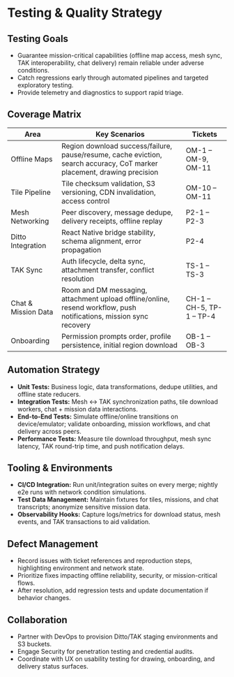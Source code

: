 # Testing & Quality Strategy

## Testing Goals
- Guarantee mission-critical capabilities (offline map access, mesh sync, TAK interoperability, chat delivery) remain reliable under adverse conditions.
- Catch regressions early through automated pipelines and targeted exploratory testing.
- Provide telemetry and diagnostics to support rapid triage.

## Coverage Matrix
| Area | Key Scenarios | Tickets |
| --- | --- | --- |
| Offline Maps | Region download success/failure, pause/resume, cache eviction, search accuracy, CoT marker placement, drawing precision | OM-1 – OM-9, OM-11 |
| Tile Pipeline | Tile checksum validation, S3 versioning, CDN invalidation, access control | OM-10 – OM-11 |
| Mesh Networking | Peer discovery, message dedupe, delivery receipts, offline replay | P2-1 – P2-3 |
| Ditto Integration | React Native bridge stability, schema alignment, error propagation | P2-4 |
| TAK Sync | Auth lifecycle, delta sync, attachment transfer, conflict resolution | TS-1 – TS-3 |
| Chat & Mission Data | Room and DM messaging, attachment upload offline/online, resend workflow, push notifications, mission sync recovery | CH-1 – CH-5, TP-1 – TP-4 |
| Onboarding | Permission prompts order, profile persistence, initial region download | OB-1 – OB-3 |

## Automation Strategy
- **Unit Tests:** Business logic, data transformations, dedupe utilities, and offline state reducers.
- **Integration Tests:** Mesh ↔ TAK synchronization paths, tile download workers, chat + mission data interactions.
- **End-to-End Tests:** Simulate offline/online transitions on device/emulator; validate onboarding, mission workflows, and chat delivery across peers.
- **Performance Tests:** Measure tile download throughput, mesh sync latency, TAK round-trip time, and push notification delays.

## Tooling & Environments
- **CI/CD Integration:** Run unit/integration suites on every merge; nightly e2e runs with network condition simulations.
- **Test Data Management:** Maintain fixtures for tiles, missions, and chat transcripts; anonymize sensitive mission data.
- **Observability Hooks:** Capture logs/metrics for download status, mesh events, and TAK transactions to aid validation.

## Defect Management
- Record issues with ticket references and reproduction steps, highlighting environment and network state.
- Prioritize fixes impacting offline reliability, security, or mission-critical flows.
- After resolution, add regression tests and update documentation if behavior changes.

## Collaboration
- Partner with DevOps to provision Ditto/TAK staging environments and S3 buckets.
- Engage Security for penetration testing and credential audits.
- Coordinate with UX on usability testing for drawing, onboarding, and delivery status surfaces.
